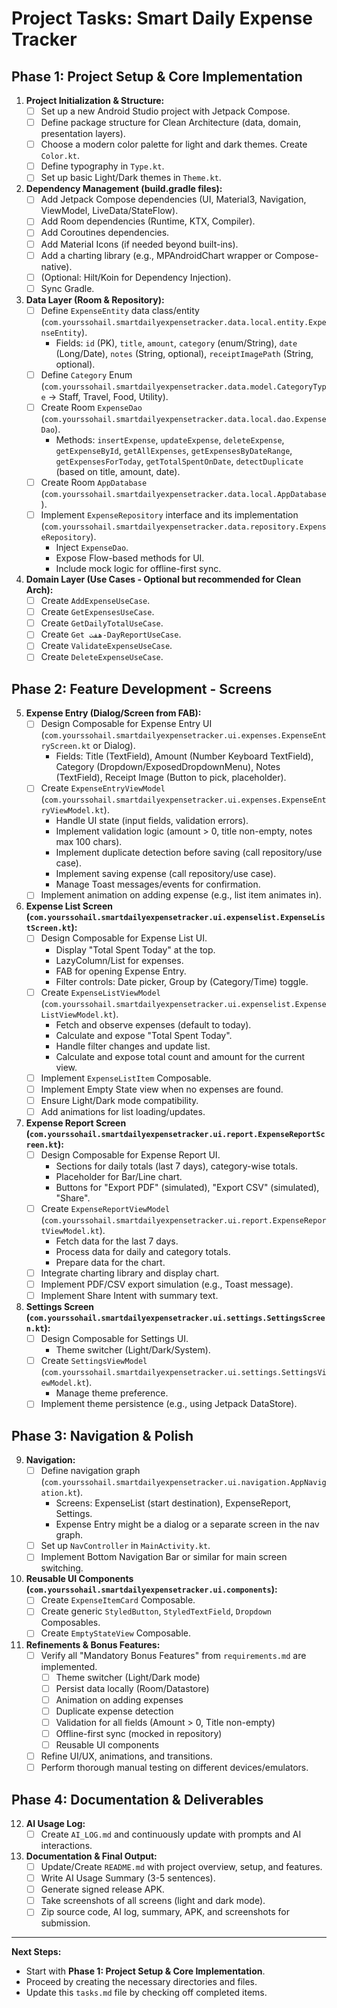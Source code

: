 # Project Tasks: Smart Daily Expense Tracker

## Phase 1: Project Setup & Core Implementation
1.  **Project Initialization & Structure:**
    *   [ ] Set up a new Android Studio project with Jetpack Compose.
    *   [ ] Define package structure for Clean Architecture (data, domain, presentation layers).
    *   [ ] Choose a modern color palette for light and dark themes. Create `Color.kt`.
    *   [ ] Define typography in `Type.kt`.
    *   [ ] Set up basic Light/Dark themes in `Theme.kt`.

2.  **Dependency Management (build.gradle files):**
    *   [ ] Add Jetpack Compose dependencies (UI, Material3, Navigation, ViewModel, LiveData/StateFlow).
    *   [ ] Add Room dependencies (Runtime, KTX, Compiler).
    *   [ ] Add Coroutines dependencies.
    *   [ ] Add Material Icons (if needed beyond built-ins).
    *   [ ] Add a charting library (e.g., MPAndroidChart wrapper or Compose-native).
    *   [ ] (Optional: Hilt/Koin for Dependency Injection).
    *   [ ] Sync Gradle.

3.  **Data Layer (Room & Repository):**
    *   [ ] Define `ExpenseEntity` data class/entity (`com.yourssohail.smartdailyexpensetracker.data.local.entity.ExpenseEntity`).
        *   Fields: `id` (PK), `title`, `amount`, `category` (enum/String), `date` (Long/Date), `notes` (String, optional), `receiptImagePath` (String, optional).
    *   [ ] Define `Category` Enum (`com.yourssohail.smartdailyexpensetracker.data.model.CategoryType` -> Staff, Travel, Food, Utility).
    *   [ ] Create Room `ExpenseDao` (`com.yourssohail.smartdailyexpensetracker.data.local.dao.ExpenseDao`).
        *   Methods: `insertExpense`, `updateExpense`, `deleteExpense`, `getExpenseById`, `getAllExpenses`, `getExpensesByDateRange`, `getExpensesForToday`, `getTotalSpentOnDate`, `detectDuplicate` (based on title, amount, date).
    *   [ ] Create Room `AppDatabase` (`com.yourssohail.smartdailyexpensetracker.data.local.AppDatabase`).
    *   [ ] Implement `ExpenseRepository` interface and its implementation (`com.yourssohail.smartdailyexpensetracker.data.repository.ExpenseRepository`).
        *   Inject `ExpenseDao`.
        *   Expose Flow-based methods for UI.
        *   Include mock logic for offline-first sync.

4.  **Domain Layer (Use Cases - Optional but recommended for Clean Arch):**
    *   [ ] Create `AddExpenseUseCase`.
    *   [ ] Create `GetExpensesUseCase`.
    *   [ ] Create `GetDailyTotalUseCase`.
    *   [ ] Create `Get هفت-DayReportUseCase`.
    *   [ ] Create `ValidateExpenseUseCase`.
    *   [ ] Create `DeleteExpenseUseCase`.

## Phase 2: Feature Development - Screens

5.  **Expense Entry (Dialog/Screen from FAB):**
    *   [ ] Design Composable for Expense Entry UI (`com.yourssohail.smartdailyexpensetracker.ui.expenses.ExpenseEntryScreen.kt` or Dialog).
        *   Fields: Title (TextField), Amount (Number Keyboard TextField), Category (Dropdown/ExposedDropdownMenu), Notes (TextField), Receipt Image (Button to pick, placeholder).
    *   [ ] Create `ExpenseEntryViewModel` (`com.yourssohail.smartdailyexpensetracker.ui.expenses.ExpenseEntryViewModel.kt`).
        *   Handle UI state (input fields, validation errors).
        *   Implement validation logic (amount > 0, title non-empty, notes max 100 chars).
        *   Implement duplicate detection before saving (call repository/use case).
        *   Implement saving expense (call repository/use case).
        *   Manage Toast messages/events for confirmation.
    *   [ ] Implement animation on adding expense (e.g., list item animates in).

6.  **Expense List Screen (`com.yourssohail.smartdailyexpensetracker.ui.expenselist.ExpenseListScreen.kt`):**
    *   [ ] Design Composable for Expense List UI.
        *   Display "Total Spent Today" at the top.
        *   LazyColumn/List for expenses.
        *   FAB for opening Expense Entry.
        *   Filter controls: Date picker, Group by (Category/Time) toggle.
    *   [ ] Create `ExpenseListViewModel` (`com.yourssohail.smartdailyexpensetracker.ui.expenselist.ExpenseListViewModel.kt`).
        *   Fetch and observe expenses (default to today).
        *   Calculate and expose "Total Spent Today".
        *   Handle filter changes and update list.
        *   Calculate and expose total count and amount for the current view.
    *   [ ] Implement `ExpenseListItem` Composable.
    *   [ ] Implement Empty State view when no expenses are found.
    *   [ ] Ensure Light/Dark mode compatibility.
    *   [ ] Add animations for list loading/updates.

7.  **Expense Report Screen (`com.yourssohail.smartdailyexpensetracker.ui.report.ExpenseReportScreen.kt`):**
    *   [ ] Design Composable for Expense Report UI.
        *   Sections for daily totals (last 7 days), category-wise totals.
        *   Placeholder for Bar/Line chart.
        *   Buttons for "Export PDF" (simulated), "Export CSV" (simulated), "Share".
    *   [ ] Create `ExpenseReportViewModel` (`com.yourssohail.smartdailyexpensetracker.ui.report.ExpenseReportViewModel.kt`).
        *   Fetch data for the last 7 days.
        *   Process data for daily and category totals.
        *   Prepare data for the chart.
    *   [ ] Integrate charting library and display chart.
    *   [ ] Implement PDF/CSV export simulation (e.g., Toast message).
    *   [ ] Implement Share Intent with summary text.

8.  **Settings Screen (`com.yourssohail.smartdailyexpensetracker.ui.settings.SettingsScreen.kt`):**
    *   [ ] Design Composable for Settings UI.
        *   Theme switcher (Light/Dark/System).
    *   [ ] Create `SettingsViewModel` (`com.yourssohail.smartdailyexpensetracker.ui.settings.SettingsViewModel.kt`).
        *   Manage theme preference.
    *   [ ] Implement theme persistence (e.g., using Jetpack DataStore).

## Phase 3: Navigation & Polish

9.  **Navigation:**
    *   [ ] Define navigation graph (`com.yourssohail.smartdailyexpensetracker.ui.navigation.AppNavigation.kt`).
        *   Screens: ExpenseList (start destination), ExpenseReport, Settings.
        *   Expense Entry might be a dialog or a separate screen in the nav graph.
    *   [ ] Set up `NavController` in `MainActivity.kt`.
    *   [ ] Implement Bottom Navigation Bar or similar for main screen switching.

10. **Reusable UI Components (`com.yourssohail.smartdailyexpensetracker.ui.components`):**
    *   [ ] Create `ExpenseItemCard` Composable.
    *   [ ] Create generic `StyledButton`, `StyledTextField`, `Dropdown` Composables.
    *   [ ] Create `EmptyStateView` Composable.

11. **Refinements & Bonus Features:**
    *   [ ] Verify all "Mandatory Bonus Features" from `requirements.md` are implemented.
        *   [ ] Theme switcher (Light/Dark mode)
        *   [ ] Persist data locally (Room/Datastore)
        *   [ ] Animation on adding expenses
        *   [ ] Duplicate expense detection
        *   [ ] Validation for all fields (Amount > 0, Title non-empty)
        *   [ ] Offline-first sync (mocked in repository)
        *   [ ] Reusable UI components
    *   [ ] Refine UI/UX, animations, and transitions.
    *   [ ] Perform thorough manual testing on different devices/emulators.

## Phase 4: Documentation & Deliverables

12. **AI Usage Log:**
    *   [ ] Create `AI_LOG.md` and continuously update with prompts and AI interactions.

13. **Documentation & Final Output:**
    *   [ ] Update/Create `README.md` with project overview, setup, and features.
    *   [ ] Write AI Usage Summary (3-5 sentences).
    *   [ ] Generate signed release APK.
    *   [ ] Take screenshots of all screens (light and dark mode).
    *   [ ] Zip source code, AI log, summary, APK, and screenshots for submission.

---
**Next Steps:**
*   Start with **Phase 1: Project Setup & Core Implementation**.
*   Proceed by creating the necessary directories and files.
*   Update this `tasks.md` file by checking off completed items.

